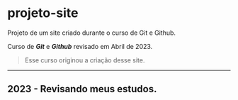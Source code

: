 # projeto-site
 Projeto de um site criado durante o curso de Git e Github.
 
 Curso de ***Git*** e ***Github*** revisado em Abril de 2023.
 
 > Esse curso originou a criação desse site.

---

## 2023 - Revisando meus estudos.
